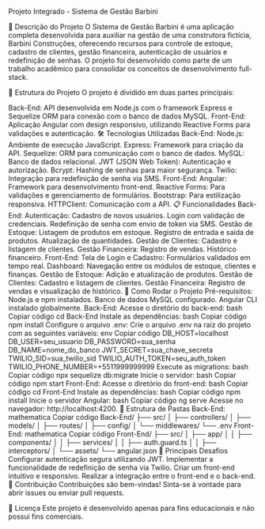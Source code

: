 Projeto Integrado - Sistema de Gestão Barbini
<!-- Substitua pelo link do logo, caso queira adicionar -->

📜 Descrição do Projeto
O Sistema de Gestão Barbini é uma aplicação completa desenvolvida para auxiliar na gestão de uma construtora fictícia, Barbini Construções, oferecendo recursos para controle de estoque, cadastro de clientes, gestão financeira, autenticação de usuários e redefinição de senhas. O projeto foi desenvolvido como parte de um trabalho acadêmico para consolidar os conceitos de desenvolvimento full-stack.

📂 Estrutura do Projeto
O projeto é dividido em duas partes principais:

Back-End: API desenvolvida em Node.js com o framework Express e Sequelize ORM para conexão com o banco de dados MySQL.
Front-End: Aplicação Angular com design responsivo, utilizando Reactive Forms para validações e autenticação.
🛠️ Tecnologias Utilizadas
Back-End:
Node.js: Ambiente de execução JavaScript.
Express: Framework para criação da API.
Sequelize: ORM para comunicação com o banco de dados.
MySQL: Banco de dados relacional.
JWT (JSON Web Token): Autenticação e autorização.
Bcrypt: Hashing de senhas para maior segurança.
Twilio: Integração para redefinição de senha via SMS.
Front-End:
Angular: Framework para desenvolvimento front-end.
Reactive Forms: Para validações e gerenciamento de formulários.
Bootstrap: Para estilização responsiva.
HTTPClient: Comunicação com a API.
📋 Funcionalidades
Back-End:
Autenticação:
Cadastro de novos usuários.
Login com validação de credenciais.
Redefinição de senha com envio de token via SMS.
Gestão de Estoque:
Listagem de produtos em estoque.
Registro de entrada e saída de produtos.
Atualização de quantidades.
Gestão de Clientes:
Cadastro e listagem de clientes.
Gestão Financeira:
Registro de vendas.
Histórico financeiro.
Front-End:
Tela de Login e Cadastro:
Formulários validados em tempo real.
Dashboard:
Navegação entre os módulos de estoque, clientes e finanças.
Gestão de Estoque:
Adição e atualização de produtos.
Gestão de Clientes:
Cadastro e listagem de clientes.
Gestão Financeira:
Registro de vendas e visualização de histórico.
🚀 Como Rodar o Projeto
Pré-requisitos:
Node.js e npm instalados.
Banco de dados MySQL configurado.
Angular CLI instalado globalmente.
Back-End:
Acesse o diretório do back-end:
bash
Copiar código
cd Back-End
Instale as dependências:
bash
Copiar código
npm install
Configure o arquivo .env:
Crie o arquivo .env na raiz do projeto com as seguintes variáveis:
env
Copiar código
DB_HOST=localhost
DB_USER=seu_usuario
DB_PASSWORD=sua_senha
DB_NAME=nome_do_banco
JWT_SECRET=sua_chave_secreta
TWILIO_SID=sua_twilio_sid
TWILIO_AUTH_TOKEN=seu_auth_token
TWILIO_PHONE_NUMBER=+5511999999999
Execute as migrations:
bash
Copiar código
npx sequelize db:migrate
Inicie o servidor:
bash
Copiar código
npm start
Front-End:
Acesse o diretório do front-end:
bash
Copiar código
cd Front-End
Instale as dependências:
bash
Copiar código
npm install
Inicie o servidor Angular:
bash
Copiar código
ng serve
Acesse no navegador: http://localhost:4200.
📂 Estrutura de Pastas
Back-End:
mathematica
Copiar código
Back-End/
├── src/
│   ├── controllers/
│   ├── models/
│   ├── routes/
│   ├── config/
│   └── middlewares/
└── .env
Front-End:
mathematica
Copiar código
Front-End/
├── src/
│   ├── app/
│   │   ├── components/
│   │   ├── services/
│   │   ├── auth.guard.ts
│   │   ├── interceptors/
│   └── assets/
└── angular.json
🌟 Principais Desafios
Configurar autenticação segura utilizando JWT.
Implementar a funcionalidade de redefinição de senha via Twilio.
Criar um front-end intuitivo e responsivo.
Realizar a integração entre o front-end e o back-end.
🤝 Contribuição
Contribuições são bem-vindas! Sinta-se à vontade para abrir issues ou enviar pull requests.

📝 Licença
Este projeto é desenvolvido apenas para fins educacionais e não possui fins comerciais.

